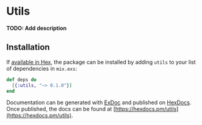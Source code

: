 # Utils

**TODO: Add description**

## Installation

If [available in Hex](https://hex.pm/docs/publish), the package can be installed
by adding `utils` to your list of dependencies in `mix.exs`:

```elixir
def deps do
  [{:utils, "~> 0.1.0"}]
end
```

Documentation can be generated with [ExDoc](https://github.com/elixir-lang/ex_doc)
and published on [HexDocs](https://hexdocs.pm). Once published, the docs can
be found at [https://hexdocs.pm/utils](https://hexdocs.pm/utils).

